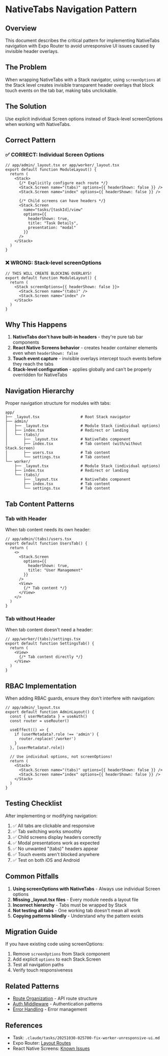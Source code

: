 # NativeTabs Navigation Pattern

## Overview

This document describes the critical pattern for implementing NativeTabs navigation with Expo Router to avoid unresponsive UI issues caused by invisible header overlays.

## The Problem

When wrapping NativeTabs with a Stack navigator, using `screenOptions` at the Stack level creates invisible transparent header overlays that block touch events on the tab bar, making tabs unclickable.

## The Solution

Use explicit individual Screen options instead of Stack-level screenOptions when working with NativeTabs.

## Correct Pattern

### ✅ CORRECT: Individual Screen Options

```tsx
// app/admin/_layout.tsx or app/worker/_layout.tsx
export default function ModuleLayout() {
  return (
    <Stack>
      {/* Explicitly configure each route */}
      <Stack.Screen name="(tabs)" options={{ headerShown: false }} />
      <Stack.Screen name="index" options={{ headerShown: false }} />

      {/* Child screens can have headers */}
      <Stack.Screen
        name="tasks/[taskId]/view"
        options={{
          headerShown: true,
          title: "Task Details",
          presentation: "modal"
        }}
      />
    </Stack>
  )
}
```

### ❌ WRONG: Stack-level screenOptions

```tsx
// THIS WILL CREATE BLOCKING OVERLAYS!
export default function ModuleLayout() {
  return (
    <Stack screenOptions={{ headerShown: false }}>
      <Stack.Screen name="(tabs)" />
      <Stack.Screen name="index" />
    </Stack>
  )
}
```

## Why This Happens

1. **NativeTabs don't have built-in headers** - they're pure tab bar components
2. **React Native Screens behavior** - creates header container elements even when `headerShown: false`
3. **Touch event capture** - invisible overlays intercept touch events before they reach the tabs
4. **Stack-level configuration** - applies globally and can't be properly overridden for NativeTabs

## Navigation Hierarchy

Proper navigation structure for modules with tabs:

```
app/
├── _layout.tsx                  # Root Stack navigator
├── admin/
│   ├── _layout.tsx              # Module Stack (individual options)
│   ├── index.tsx                # Redirect or landing
│   └── (tabs)/
│       ├── _layout.tsx          # NativeTabs component
│       ├── index.tsx            # Tab content (with/without Stack.Screen)
│       ├── users.tsx            # Tab content
│       └── settings.tsx         # Tab content
└── worker/
    ├── _layout.tsx              # Module Stack (individual options)
    ├── index.tsx                # Redirect or landing
    └── (tabs)/
        ├── _layout.tsx          # NativeTabs component
        ├── index.tsx            # Tab content
        └── settings.tsx         # Tab content
```

## Tab Content Patterns

### Tab with Header

When tab content needs its own header:

```tsx
// app/admin/(tabs)/users.tsx
export default function UsersTab() {
  return (
    <>
      <Stack.Screen
        options={{
          headerShown: true,
          title: "User Management"
        }}
      />
      <View>
        {/* Tab content */}
      </View>
    </>
  )
}
```

### Tab without Header

When tab content doesn't need a header:

```tsx
// app/worker/(tabs)/settings.tsx
export default function SettingsTab() {
  return (
    <View>
      {/* Tab content directly */}
    </View>
  )
}
```

## RBAC Implementation

When adding RBAC guards, ensure they don't interfere with navigation:

```tsx
// app/admin/_layout.tsx
export default function AdminLayout() {
  const { userMetadata } = useAuth()
  const router = useRouter()

  useEffect(() => {
    if (userMetadata?.role !== 'admin') {
      router.replace('/worker')
    }
  }, [userMetadata?.role])

  // Use individual options, not screenOptions!
  return (
    <Stack>
      <Stack.Screen name="(tabs)" options={{ headerShown: false }} />
      <Stack.Screen name="index" options={{ headerShown: false }} />
    </Stack>
  )
}
```

## Testing Checklist

After implementing or modifying navigation:

1. ✅ All tabs are clickable and responsive
2. ✅ Tab switching works smoothly
3. ✅ Child screens display headers correctly
4. ✅ Modal presentations work as expected
5. ✅ No unwanted "(tabs)" headers appear
6. ✅ Touch events aren't blocked anywhere
7. ✅ Test on both iOS and Android

## Common Pitfalls

1. **Using screenOptions with NativeTabs** - Always use individual Screen options
2. **Missing _layout.tsx files** - Every module needs a layout file
3. **Incorrect hierarchy** - Tabs must be wrapped by Stack
4. **Not testing all tabs** - One working tab doesn't mean all work
5. **Copying patterns blindly** - Understand why the pattern exists

## Migration Guide

If you have existing code using screenOptions:

1. Remove `screenOptions` from Stack component
2. Add explicit `options` to each Stack.Screen
3. Test all navigation paths
4. Verify touch responsiveness

## Related Patterns

- [Route Organization](./route-organization.md) - API route structure
- [Auth Middleware](./auth-middleware.md) - Authentication patterns
- [Error Handling](./error-handling.md) - Error management

## References

- Task: `.claude/tasks/20251030-025700-fix-worker-unresponsive-ui.md`
- Expo Router: [Layout Routes](https://docs.expo.dev/router/layouts/)
- React Native Screens: [Known Issues](https://github.com/software-mansion/react-native-screens/issues)